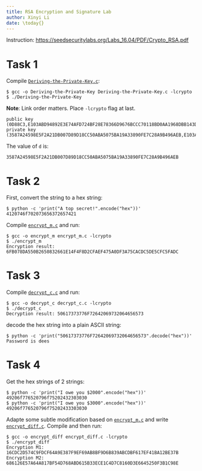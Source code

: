 ```yaml
---
title: RSA Encryption and Signature Lab
author: Xinyi Li
date: \today{}
---
```


Instruction: https://seedsecuritylabs.org/Labs_16.04/PDF/Crypto_RSA.pdf

# Task 1

Compile [`Deriving-the-Private-Key.c`](./Deriving-the-Private-Key.c):

```
$ gcc -o Deriving-the-Private-Key Deriving-the-Private-Key.c -lcrypto
$ ./Deriving-the-Private-Key
```

**Note**: Link order matters. Place `-lcrypto` flag at last.

```
public key (0D88C3,E103ABD94892E3E74AFD724BF28E78366D9676BCCC70118BD0AA1968DBB143D1)
private key (3587A24598E5F2A21DB007D89D18CC50ABA5075BA19A33890FE7C28A9B496AEB,E103ABD94892E3E74AFD724BF28E78366D9676BCCC70118BD0AA1968DBB143D1)
```
The value of `d` is:

```
3587A24598E5F2A21DB007D89D18CC50ABA5075BA19A33890FE7C28A9B496AEB
```

# Task 2

First, convert the string to a hex string:

```
$ python -c 'print("A top secret!".encode("hex"))'
4120746f702073656372657421
```

Compile [`encrypt_m.c`](./encrypt_m.c) and run: 

```
$ gcc -o encrypt_m encrypt_m.c -lcrypto
$ ./encrypt_m
Encryption result: 6FB078DA550B2650832661E14F4F8D2CFAEF475A0DF3A75CACDC5DE5CFC5FADC
```

# Task 3

Compile [`decrypt_c.c`](./decrypt_c.c) and run:

```
$ gcc -o decrypt_c decrypt_c.c -lcrypto
$ ./decrypt_c
Decryption result: 50617373776F72642069732064656573
```

decode the hex string into a plain ASCII string:

```
$ python -c 'print("50617373776F72642069732064656573".decode("hex"))'
Password is dees
```

# Task 4

Get the hex strings of 2 strings:

```
$ python -c 'print("I owe you $2000".encode("hex"))'
49206f776520796f75202432303030
$ python -c 'print("I owe you $3000".encode("hex"))'
49206f776520796f75202433303030
```

Adapte some subtle modification based on [`encrypt_m.c`](./encrypt_m.c) and write [`encrypt_diff.c`](./encrypt_diff.c). Compile and then run:

```
$ gcc -o encrypt_diff encrypt_diff.c -lcrypto
$ ./encrypt_diff
Encryption M1: 16CDC2D574C9FDCF64A9E387F9EF69AB8BF9D6B839ABCDBF617EF41BA12BE37B
Encryption M2: 686126E57A64A817BF54D768ABD615B33ECE1C4D7C8160D3E6645250F3B1C98E
```
